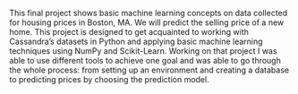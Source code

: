 
This final project shows basic machine learning concepts on data collected for housing prices in Boston, MA. We will predict the selling price of a new home. This project is designed to get acquainted to working with Cassandra’s datasets in Python and applying basic machine learning techniques using NumPy and Scikit-Learn. Working on that project I was able to use different tools to achieve one goal and was able to go through the whole process: from setting up an environment and creating a database to predicting prices by choosing the prediction model.
